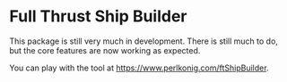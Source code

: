 # Full Thrust Ship Builder

This package is still very much in development. There is still much to do, but the core features are now working as expected.

You can play with the tool at <https://www.perlkonig.com/ftShipBuilder>.
